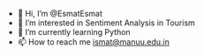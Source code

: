 - 👋 Hi, I’m @EsmatEsmat
- 👀 I’m interested in Sentiment Analysis in Tourism
- 🌱 I’m currently learning Python
- 📫 How to reach me ismat@manuu.edu.in

<!---
EsmatEsmat/EsmatEsmat is a ✨ special ✨ repository because its `README.md` (this file) appears on your GitHub profile.
You can click the Preview link to take a look at your changes.
--->
